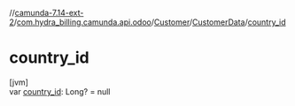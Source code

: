 //[camunda-7.14-ext-2](../../../../index.md)/[com.hydra_billing.camunda.api.odoo](../../index.md)/[Customer](../index.md)/[CustomerData](index.md)/[country_id](country_id.md)

# country_id

[jvm]\
var [country_id](country_id.md): Long? = null
